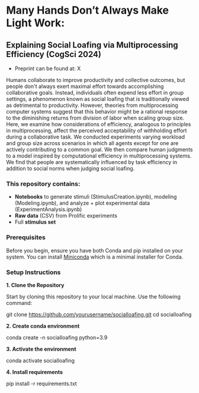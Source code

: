 # Many Hands Don’t Always Make Light Work: 
## Explaining Social Loafing via Multiprocessing Efficiency (CogSci 2024)

- Preprint can be found at: X

Humans collaborate to improve productivity and collective outcomes, but people don't always exert maximal effort towards accomplishing collaborative goals. Instead, individuals often expend less effort in group settings, a phenomenon known as social loafing that is traditionally viewed as detrimental to productivity. However, theories from multiprocessing computer systems suggest that this behavior might be a rational response to the diminishing returns from division of labor when scaling group size. Here, we examine how considerations of efficiency, analogous to principles in multiprocessing, affect the perceived acceptability of withholding effort during a collaborative task. We conducted experiments varying workload and group size across scenarios in which all agents except for one are actively contributing to a common goal. We then compare human judgments to a model inspired by computational efficiency in multiprocessing systems. We find that people are systematically influenced by task efficiency in addition to social norms when judging social loafing. 

### This repository contains:
- **Notebooks** to generate stimuli (StimulusCreation.ipynb), modeling (Modeling.ipynb), and analyze + plot experimental data (ExperimentAnalysis.ipynb)
- **Raw data** (CSV) from Prolific experiments
- Full **stimulus set**

### Prerequisites

Before you begin, ensure you have both Conda and pip installed on your system. You can install [Miniconda](https://docs.conda.io/en/latest/miniconda.html) which is a minimal installer for Conda.

### Setup Instructions

**1. Clone the Repository**

Start by cloning this repository to your local machine. Use the following command:

git clone https://github.com/yourusername/socialloafing.git
cd socialloafing

**2. Create conda environment**

conda create -n socialloafing python=3.9

**3. Activate the environment**

conda activate socialloafing

**4. Install requirements**

pip install -r requirements.txt
